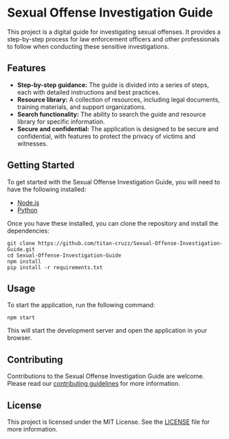 
# Sexual Offense Investigation Guide

This project is a digital guide for investigating sexual offenses. It provides a step-by-step process for law enforcement officers and other professionals to follow when conducting these sensitive investigations.

## Features

*   **Step-by-step guidance:** The guide is divided into a series of steps, each with detailed instructions and best practices.
*   **Resource library:** A collection of resources, including legal documents, training materials, and support organizations.
*   **Search functionality:** The ability to search the guide and resource library for specific information.
*   **Secure and confidential:** The application is designed to be secure and confidential, with features to protect the privacy of victims and witnesses.

## Getting Started

To get started with the Sexual Offense Investigation Guide, you will need to have the following installed:

*   [Node.js](https://nodejs.org/)
*   [Python](https://www.python.org/)

Once you have these installed, you can clone the repository and install the dependencies:

```
git clone https://github.com/titan-cruzz/Sexual-Offense-Investigation-Guide.git
cd Sexual-Offense-Investigation-Guide
npm install
pip install -r requirements.txt
```

## Usage

To start the application, run the following command:

```
npm start
```

This will start the development server and open the application in your browser.

## Contributing

Contributions to the Sexual Offense Investigation Guide are welcome. Please read our [contributing guidelines](CONTRIBUTING.md) for more information.

## License

This project is licensed under the MIT License. See the [LICENSE](LICENSE) file for more information.
